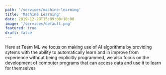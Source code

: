 ```yaml
---
path: '/services/machine-learning'
title: 'Machine Learning'
date: 2019-12-29T15:09:08+10:00
image: '/services/default.png'
featured: true
draft: false
---
```


Here at Team ML we focus on making use of AI algorithms by providing sytems with the ability to automatically learn and in improve from experience without being explicitly programmed, we also focus on the development of computer programs that can access data and use it to learn for themselves